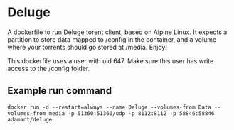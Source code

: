 # Deluge
A dockerfile to run Deluge torent client, based on Alpine Linux. It expects a  partition to store data mapped to /config in the container, and a volume where your torrents should go stored at /media. Enjoy!

This dockerfile uses a user with uid 647. Make sure this user has write access to the /config folder.
## Example run command
`docker run -d --restart=always --name Deluge --volumes-from Data --volumes-from media -p 51360:51360/udp -p 8112:8112 -p 58846:58846 adamant/deluge`
